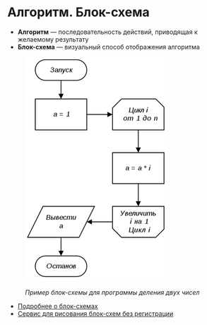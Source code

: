 # Алгоритм. Блок-схема

* **Алгоритм** — последовательность действий, приводящая к желаемому результату
* **Блок-схема** — визуальный способ отображения алгоритма

<figure><img src=".gitbook/assets/block_schema.png" alt=""><figcaption><p><em>Пример блок-схемы для программы деления двух чисел</em></p></figcaption></figure>

* [Подробнее о блок-схемах](https://ru.wikipedia.org/wiki/%D0%91%D0%BB%D0%BE%D0%BA-%D1%81%D1%85%D0%B5%D0%BC%D0%B0)
* [Сервис для рисования блок-схем без регистрации](https://programforyou.ru/block-diagram-redactor)
